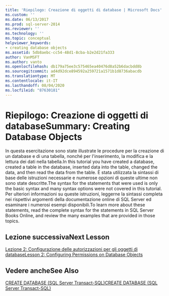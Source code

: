 ```yaml
---
title: 'Riepilogo: Creazione di oggetti di database | Microsoft Docs'
ms.custom: ''
ms.date: 06/13/2017
ms.prod: sql-server-2014
ms.reviewer: ''
ms.technology: ''
ms.topic: conceptual
helpviewer_keywords:
- creating database objects
ms.assetid: 5db8aebc-cc54-48d1-8cba-b2e2d21fa333
author: VanMSFT
ms.author: vanto
ms.openlocfilehash: db179a75ee3c575465ea40476d8a52b6dacbdd8b
ms.sourcegitcommit: ad4d92dce894592a259721a1571b1d8736abacdb
ms.translationtype: MT
ms.contentlocale: it-IT
ms.lasthandoff: 08/04/2020
ms.locfileid: "87630181"
---
```

# <a name="summary-creating-database-objects"></a><span data-ttu-id="57ea4-102">Riepilogo: Creazione di oggetti di database</span><span class="sxs-lookup"><span data-stu-id="57ea4-102">Summary: Creating Database Objects</span></span>
  <span data-ttu-id="57ea4-103">In questa esercitazione sono state illustrate le procedure per la creazione di un database e di una tabella, nonché per l'inserimento, la modifica e la lettura dei dati nella tabella.</span><span class="sxs-lookup"><span data-stu-id="57ea4-103">In this tutorial you have created a database, created a table in the database, inserted data into the table, changed the data, and then read the data from the table.</span></span> <span data-ttu-id="57ea4-104">È stata utilizzata la sintassi di base delle istruzioni necessarie e numerose opzioni di queste ultime non sono state descritte.</span><span class="sxs-lookup"><span data-stu-id="57ea4-104">The syntax for the statements that were used is only the basic syntax and many syntax options were not covered in this tutorial.</span></span> <span data-ttu-id="57ea4-105">Per ulteriori informazioni su queste istruzioni, leggerne la sintassi completa nei rispettivi argomenti della documentazione online di SQL Server ed esaminare i numerosi esempi disponibili.</span><span class="sxs-lookup"><span data-stu-id="57ea4-105">To learn more about these statements, read the complete syntax for the statements in SQL Server Books Online, and review the many examples that are provided in those topics.</span></span>  
  
## <a name="next-lesson"></a><span data-ttu-id="57ea4-106">Lezione successiva</span><span class="sxs-lookup"><span data-stu-id="57ea4-106">Next Lesson</span></span>  
 [<span data-ttu-id="57ea4-107">Lezione 2: Configurazione delle autorizzazioni per gli oggetti di database</span><span class="sxs-lookup"><span data-stu-id="57ea4-107">Lesson 2: Configuring Permissions on Database Objects</span></span>](lesson-2-configuring-permissions-on-database-objects.md)  
  
## <a name="see-also"></a><span data-ttu-id="57ea4-108">Vedere anche</span><span class="sxs-lookup"><span data-stu-id="57ea4-108">See Also</span></span>  
 [<span data-ttu-id="57ea4-109">CREATE DATABASE &#40;SQL Server Transact-SQL&#41;</span><span class="sxs-lookup"><span data-stu-id="57ea4-109">CREATE DATABASE &#40;SQL Server Transact-SQL&#41;</span></span>](/sql/t-sql/statements/create-database-sql-server-transact-sql)  
  
  
